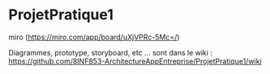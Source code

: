 # ProjetPratique1

miro (https://miro.com/app/board/uXjVPRc-5Mc=/)

Diagrammes, prototype, storyboard, etc ... sont dans le wiki : 
https://github.com/8INF853-ArchitectureAppEntreprise/ProjetPratique1/wiki
